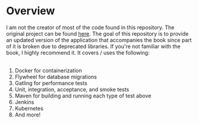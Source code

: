 <h1>Overview</h1>
I am not the creator of most of the code found in this repository. The original project can be found <a href="https://github.com/jorgeacetozi/notepad">here</a>. The goal of this repository is to provide an updated version of the application that accompanies the book since part of it is broken due to deprecated libraries. If you're not familiar with the book, I highly recommend it. It covers / uses the following:
<br /> <br />
<ol>
  <li>Docker for containerization</li>
  <li>Flywheel for database migrations</li>
  <li>Gatling for performance tests</li>
  <li>Unit, integration, acceptance, and smoke tests</li>
  <li>Maven for building and running each type of test above</li>
  <li>Jenkins</li>
  <li>Kubernetes</li>
  <li>And more!</li>
</ol>

